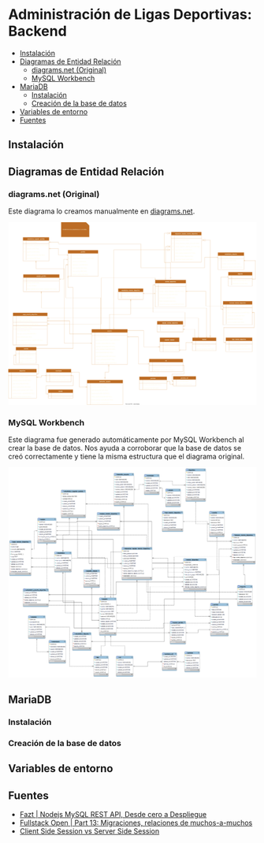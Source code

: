 # Administración de Ligas Deportivas: Backend

- [Instalación](#instalación)
- [Diagramas de Entidad Relación](#diagramas-de-entidad-relación)
  - [diagrams.net (Original)](#diagramsnet-original)
  - [MySQL Workbench](#mysql-workbench)
- [MariaDB](#mariadb)
  - [Instalación](#instalación-1)
  - [Creación de la base de datos](#creación-de-la-base-de-datos)
- [Variables de entorno](#variables-de-entorno)
- [Fuentes](#fuentes)

## Instalación

## Diagramas de Entidad Relación

### diagrams.net (Original)

Este diagrama lo creamos manualmente en [diagrams.net](https://app.diagrams.net/).

![Diagrama Entidad Relación](diagrams/entidad-relacion/diagrams-net/ALD_Diagrama-ER_24-OCT-2022.drawio.svg)

### MySQL Workbench

Este diagrama fue generado automáticamente por MySQL Workbench al crear la base
de datos. Nos ayuda a corroborar que la base de datos se creó correctamente y
tiene la misma estructura que el diagrama original.

![Diagrama Entidad Relación](diagrams/entidad-relacion/mysql-workbench/diagrama-entidad-relacion-final_21-NOV-2022.png)

## MariaDB

### Instalación

### Creación de la base de datos

## Variables de entorno

## Fuentes

- [Fazt | Nodejs MySQL REST API, Desde cero a Despliegue](https://www.youtube.com/watch?v=3dSkc-DIM74&t=2413s)
- [Fullstack Open | Part 13: Migraciones, relaciones de muchos-a-muchos](https://fullstackopen.com/es/part13/migraciones_relaciones_de_muchos_a_muchos#relaciones-de-muchos-a-muchos)
- [Client Side Session vs Server Side Session](https://medium.com/@tiff.sage/client-side-session-vs-server-side-session-d506f5408e8c)
